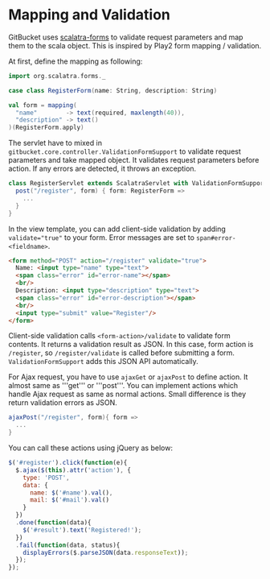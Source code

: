 Mapping and Validation
========
GitBucket uses [scalatra-forms](https://scalatra.org/guides/2.8/formats/forms.html) to validate request parameters and map them to the scala object. This is inspired by Play2 form mapping / validation.

At first, define the mapping as following:

```scala
import org.scalatra.forms._

case class RegisterForm(name: String, description: String)

val form = mapping(
  "name"        -> text(required, maxlength(40)),
  "description" -> text()
)(RegisterForm.apply)
```

The servlet have to mixed in `gitbucket.core.controller.ValidationFormSupport` to validate request parameters and take mapped object. It validates request parameters before action. If any errors are detected, it throws an exception.

```scala
class RegisterServlet extends ScalatraServlet with ValidationFormSupport {
  post("/register", form) { form: RegisterForm =>
    ...
  }
}
```

In the view template, you can add client-side validation by adding `validate="true"` to your form. Error messages are set to `span#error-<fieldname>`.

```html
<form method="POST" action="/register" validate="true">
  Name: <input type="name" type="text">
  <span class="error" id="error-name"></span>
  <br/>
  Description: <input type="description" type="text">
  <span class="error" id="error-description"></span>
  <br/>
  <input type="submit" value="Register"/>
</form>
```

Client-side validation calls `<form-action>/validate` to validate form contents. It returns a validation result as JSON. In this case, form action is `/register`, so `/register/validate` is called before submitting a form. `ValidationFormSupport` adds this JSON API automatically.

For Ajax request, you have to use `ajaxGet` or `ajaxPost` to define action. It almost same as '''get''' or '''post'''. You can implement actions which handle Ajax request as same as normal actions.
Small difference is they return validation errors as JSON.

```scala
ajaxPost("/register", form){ form =>
  ...
}
```

You can call these actions using jQuery as below:

```javascript
$('#register').click(function(e){
  $.ajax($(this).attr('action'), {
    type: 'POST',
    data: {
      name: $('#name').val(),
      mail: $('#mail').val()
    }
  })
  .done(function(data){
    $('#result').text('Registered!');
  })
  .fail(function(data, status){
    displayErrors($.parseJSON(data.responseText));
  });
});
```
